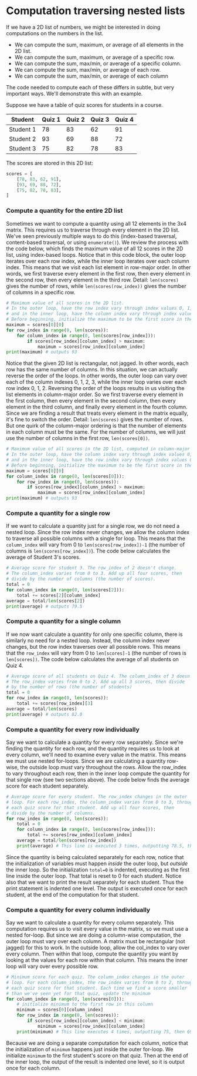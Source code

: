 # Computation traversing nested lists

If we have a 2D list of numbers, we might be interested in doing computations on the numbers in the list.
- We can compute the sum, maximum, or average of all elements in the 2D list.
- We can compute the sum, maximum, or average of a specific row.
- We can compute the sum,  max/min, or average of a specific column.
- We can compute the sum, max/min, or average of each row.
- We can compute the sum,  max/min, or average of each column



The code needed to compute each of these differs in subtle, but very important ways.
We'll demonstrate this with an example.

Suppose we have a table of quiz scores for students in a course.

| Student | Quiz 1  | Quiz 2 | Quiz 3 | Quiz 4 |
| --- | --- | --- | --- | --- |
| Student 1 | 78 | 83 | 62 | 91 |
| Student 2 | 93 | 69 | 88 | 72 |
| Student 3 | 75 | 82 | 78 | 83 |

The scores are stored in this 2D list:
```python
scores = [
    [78, 83, 62, 91],
    [93, 69, 88, 72],
    [75, 82, 78, 83],
]
```

### Compute a quantity for the entire 2D list
Sometimes we want to compute a quantity using all 12 elements in the 3x4 matrix. This requires us to traverse through every element
in the 2D list. We've seen previously multiple ways to do this (index-based traversal, content-based traversal, or using `enumerate()`).
We review the process with the code below, which finds the maximum value of all 12 scores in the 2D list, using index-based loops.
Notice that in this code block, the outer loop iterates over each row index, while the inner loop iterates over each column index.
This means that we visit each list element in row-major order. In other words, we first traverse every element in the first row, then every element
in the second row, then every element in the third row.
Detail: `len(scores)` gives the number of rows, while `len(scores(row_index))` gives the number of columns in a specific row.
```python
# Maximum value of all scores in the 2D list.
# In the outer loop, have the row index vary through index values 0, 1, 2, 
# and in the inner loop, have the column index vary through index values 0, 1, 2, 3.
# Before beginning, initialize the maximum to be the first score in the first list.
maximum = scores[0][0]
for row_index in range(0, len(scores)):
    for column_index in range(0, len(scores[row_index])):
        if scores[row_index][column_index] > maximum:
            maximum = scores[row_index][column_index]
print(maximum) # outputs 93
```

Notice that the given 2D list is rectangular, not jagged. In other words, each row has the same number of columns.
In this situation, we can actually reverse the order of the loops. In other words, the outer loop can vary over each of the column
indexes 0, 1, 2, 3, while the inner loop varies over each row index 0, 1, 2. Reversing the order of the loops results in us visiting the
list elements in column-major order. So we first traverse every element in the first column, then every element in the second column,
then every element in the third column, and finally every element in the fourth column. Since we are finding a result that treats every
element in the matrix equally, it's fine to switch the order. Detail: `len(scores)` gives the number of rows. But one quirk of the
column-major ordering is that the number of elements in each column must be the same. 
For the number of columns, we will just use the number of columns in the first row, `len(scores[0])`.
```python
# Maximum value of all scores in the 2D list, computed in column-major order.
# In the outer loop, have the column index vary through index values 0, 1, 2, 3
# and in the inner loop, have the row index vary through index values 0, 1, 2.
# Before beginning, initialize the maximum to be the first score in the first list.
maximum = scores[0][0]
for column_index in range(0, len(scores[0])):
    for row_index in range(0, len(scores)):
        if scores[row_index][column_index] > maximum:
            maximum = scores[row_index][column_index]
print(maximum) # outputs 93
```

### Compute a quantity for a single row
If we want to calculate a quantity just for a single row, we do not need a nested loop.
Since the row index never changes, we allow the column index to traverse all possible columns with a single for loop.
This means that the `column_index` will vary from 0 to `len(scores[row_index])-1` 
(the number of columns is `len(scores[row_index])`).
The code below calculates the average of Student 3's scores.
```python
# Average score for student 3. The row_index of 2 doesn't change.
# The column_index varies from 0 to 3. Add up all four scores, then
# divide by the number of columns (the number of scores).
total = 0
for column_index in range(0, len(scores[2])):
    total += scores[2][column_index]
average = total/len(scores[2])
print(average) # outputs 79.5
```

### Compute a quantity for a single column
If we now want calculate a quantity for only one specific column, there is similarly no need for a nested loop.
Instead, the column index never changes, but the row index traverses over all possible rows.
This means that the `row_index` will vary from 0 to `len[scores]-1` (the number of rows is `len[scores])`.
The code below calculates the average of all students on Quiz 4.
```python
# Average score of all students on Quiz 4. The column_index of 3 doesn't change.
# The row_index varies from 0 to 2. Add up all 3 scores, then divide
# by the number of rows (the number of students)
total = 0
for row_index in range(0, len(scores)):
    total += scores[row_index][3]
average = total/len(scores)
print(average) # outputs 82.0
```

### Compute a quantity for every row individually
Say we want to calculate a quantity for every row separately. Since we're finding the quantity for each row, and
the quantity requires us to look at every column, we'll need to examine every value in the matrix.
This means we must use nested for-loops. 
Since we are calculating a quantity row-wise, the outside loop *must* vary throughout the rows.
Allow the row_index to vary throughout each row, then in the inner loop compute the quantity for that single row (see two sections above).
The code below finds the average score for each student separately.
```python
# Average score for every student. The row_index changes in the outer
# loop. For each row_index, the column_index varies from 0 to 3, through
# each quiz score for that student. Add up all four scores, then
# divide by the number of columns.
for row_index in range(0, len(scores)):
    total = 0
    for column_index in range(0, len(scores[row_index])):
        total += scores[row_index][column_index]
    average = total/len(scores[row_index])
    print(average) # This line is executed 3 times, outputting 78.5, then 80.5, then 79.5
```
Since the quantity is being calculated separately for each row, 
notice that the initialization of variables must happen *inside* the outer loop, but *outside* the inner loop.
So the initialization `total=0` is indented, executing as the first line inside the outer loop. That total is reset to 0 for each
student. Notice also that we want to print the result separately for each student. Thus the print statement is indented one level.
The output is executed once for each student, at the end of the computation for that student.

### Compute a quantity for every column individually
Say we want to calculate a quantity for every column separately. This computation requires us to visit every value in the matrix,
so we must use a nested for-loop. But since we are doing a column-wise computation, the outer loop must vary over each column.
A matrix must be rectangular (not jagged) for this to work. In the outside loop, allow the col_index to vary over every column. 
Then within that loop, compute the quantity you want by looking at the values for each row within that column. This means the inner
loop will vary over every possible row.
```python
# Minimum score for each quiz. The column_index changes in the outer
# loop. For each column_index, the row_index varies from 0 to 2, through
# each quiz score for that student. Each time we find a score smaller
# than we've seen yet for that quiz, update the minimum
for column_index in range(0, len(scores[0])):
    # initialize minimum to the first row in this column
    minimum = scores[0][column_index]
    for row_index in range(0, len(scores)):
        if scores[row_index][column_index] < minimum:   
            minimum = scores[row_index][column_index]  
    print(minimum) # This line executes 4 times, outputting 75, then 69, then 62, then 72
```
Because we are doing a separate computation for each column, notice that the initialization of `minimum` happens just inside the outer
for-loop. We initialize `minimum` to the first student's score on that quiz. Then at the end of the inner loop, the output of the result
is indented one level, so it is output once for each column.




